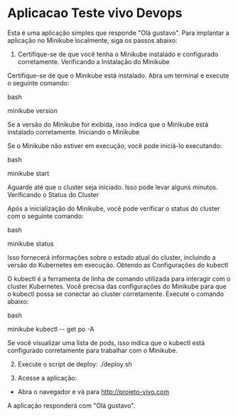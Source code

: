 # Aplicacao Teste vivo Devops 

Esta é uma aplicação simples que responde "Olá gustavo". Para implantar a aplicação no Minikube localmente, siga os passos abaixo:

1. Certifique-se de que você tenha o Minikube instalado e configurado corretamente.
Verificando a Instalação do Minikube

Certifique-se de que o Minikube está instalado. Abra um terminal e execute o seguinte comando:

bash

minikube version

Se a versão do Minikube for exibida, isso indica que o Minikube está instalado corretamente.
Iniciando o Minikube

Se o Minikube não estiver em execução, você pode iniciá-lo executando:

bash

minikube start

Aguarde até que o cluster seja iniciado. Isso pode levar alguns minutos.
Verificando o Status do Cluster

Após a inicialização do Minikube, você pode verificar o status do cluster com o seguinte comando:

bash

minikube status

Isso fornecerá informações sobre o estado atual do cluster, incluindo a versão do Kubernetes em execução.
Obtendo as Configurações do kubectl

O kubectl é a ferramenta de linha de comando utilizada para interagir com o cluster Kubernetes. Você precisa das configurações do Minikube para que o kubectl possa se conectar ao cluster corretamente. Execute o comando abaixo:

bash

minikube kubectl -- get po -A

Se você visualizar uma lista de pods, isso indica que o kubectl está configurado corretamente para trabalhar com o Minikube.

2. Execute o script de deploy:
./deploy.sh

3. Acesse a aplicação:
- Abra o navegador e vá para http://projeto-vivo.com

A aplicação responderá com "Olá gustavo".